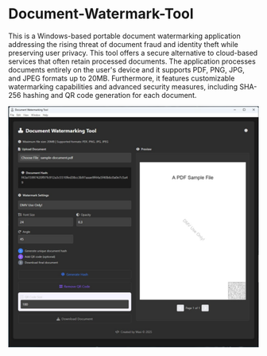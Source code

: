# Document-Watermark-Tool
This is a Windows-based portable document watermarking application addressing the rising threat of document fraud and identity theft while preserving user privacy. This tool offers a secure alternative to cloud-based services that often retain processed documents. The application processes documents entirely on the user's device and it supports PDF, PNG, JPG, and JPEG formats up to 20MB. Furthermore, it features customizable watermarking capabilities and advanced security measures, including SHA-256 hashing and QR code generation for each document. 


![thetool](Screenshots/screenshot1.jpg)
